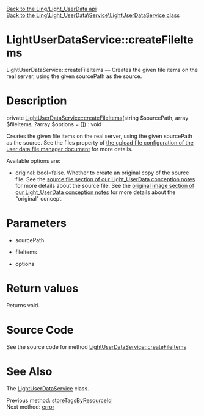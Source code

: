 [Back to the Ling/Light_UserData api](https://github.com/lingtalfi/Light_UserData/blob/master/doc/api/Ling/Light_UserData.md)<br>
[Back to the Ling\Light_UserData\Service\LightUserDataService class](https://github.com/lingtalfi/Light_UserData/blob/master/doc/api/Ling/Light_UserData/Service/LightUserDataService.md)


LightUserDataService::createFileItems
================



LightUserDataService::createFileItems — Creates the given file items on the real server, using the given sourcePath as the source.




Description
================


private [LightUserDataService::createFileItems](https://github.com/lingtalfi/Light_UserData/blob/master/doc/api/Ling/Light_UserData/Service/LightUserDataService/createFileItems.md)(string $sourcePath, array $fileItems, ?array $options = []) : void




Creates the given file items on the real server, using the given sourcePath as the source.
See the files property of [the upload file configuration of the user data file manager document](https://github.com/lingtalfi/Light_UserData/blob/master/doc/pages/user-data-file-manager.md#upload-file-configuration) for more details.

Available options are:
- original: bool=false. Whether to create an original copy of the source file.
     See the [source file section of our Light_UserData conception notes](https://github.com/lingtalfi/Light_UserData/blob/master/doc/pages/conception-notes.md#the-source-file) for more details about the source file.
     See the [original image section of our Light_UserData conception notes](https://github.com/lingtalfi/Light_UserData/blob/master/doc/pages/conception-notes.md#original-image) for more details about the "original" concept.




Parameters
================


- sourcePath

    

- fileItems

    

- options

    


Return values
================

Returns void.








Source Code
===========
See the source code for method [LightUserDataService::createFileItems](https://github.com/lingtalfi/Light_UserData/blob/master/Service/LightUserDataService.php#L1232-L1255)


See Also
================

The [LightUserDataService](https://github.com/lingtalfi/Light_UserData/blob/master/doc/api/Ling/Light_UserData/Service/LightUserDataService.md) class.

Previous method: [storeTagsByResourceId](https://github.com/lingtalfi/Light_UserData/blob/master/doc/api/Ling/Light_UserData/Service/LightUserDataService/storeTagsByResourceId.md)<br>Next method: [error](https://github.com/lingtalfi/Light_UserData/blob/master/doc/api/Ling/Light_UserData/Service/LightUserDataService/error.md)<br>

